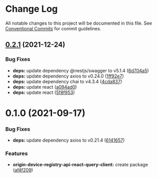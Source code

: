 # Change Log

All notable changes to this project will be documented in this file.
See [Conventional Commits](https://conventionalcommits.org) for commit guidelines.

## [0.2.1](https://github.com/energywebfoundation/origin/compare/@energyweb/origin-device-registry-api-react-query-client@0.1.0...@energyweb/origin-device-registry-api-react-query-client@0.2.1) (2021-12-24)


### Bug Fixes

* **deps:** update dependency @nestjs/swagger to v5.1.4 ([6d704a5](https://github.com/energywebfoundation/origin/commit/6d704a56e59550e9076cbf42151045e29579ef88))
* **deps:** update dependency axios to v0.24.0 ([1ff92e7](https://github.com/energywebfoundation/origin/commit/1ff92e7297ff0bcdb54704b327f1e3d719e9e029))
* **deps:** update dependency chai to v4.3.4 ([4cda837](https://github.com/energywebfoundation/origin/commit/4cda8376255385f0b8dddbfbbd4652ea36f43c83))
* **deps:** update react ([a094ad0](https://github.com/energywebfoundation/origin/commit/a094ad0b0e6b36a609efd098f05b82994fcd4084))
* **deps:** update react ([5f8f953](https://github.com/energywebfoundation/origin/commit/5f8f953a4390838c684c390ee3977288defba341))





# 0.1.0 (2021-09-17)


### Bug Fixes

* **deps:** update dependency axios to v0.21.4 ([6141657](https://github.com/energywebfoundation/origin/commit/6141657651a0212d45a6d09511916d4a247aeb25))


### Features

* **origin-device-registry-api-react-query-client:** create package ([af4f209](https://github.com/energywebfoundation/origin/commit/af4f209f45e7aaa494a5083f247fdc997e925d4a))
